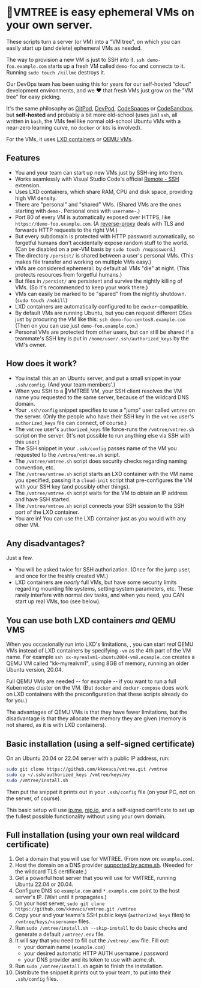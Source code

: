 # 🌳VMTREE is easy ephemeral VMs on your own server.

These scripts turn a server (or VM) into a "VM tree", on which you can easily start up (and delete) ephemeral VMs as needed.

The way to provision a new VM is just to SSH into it. `ssh demo-foo.example.com` starts up a fresh VM called `demo-foo` and connects to it. Running `sudo touch /killme` destroys it.

Our DevOps team has been using this for years for our self-hosted "cloud" development environments, and we ❤️ that fresh VMs just grow on the "VM tree" for easy picking.

It's the same philosophy as [GitPod](https://www.gitpod.io/), [DevPod](https://devpod.sh/), [CodeSpaces](https://github.com/features/codespaces) or [CodeSandbox](https://codesandbox.io/), but **self-hosted** and probably a bit more old-school (uses just `ssh`, all written in `bash`, the VMs feel like normal old-school Ubuntu VMs with a near-zero learning curve, no `docker` or `k8s` is involved).

For the VMs, it uses [LXD containers](https://canonical.com/lxd) or [QEMU VMs](https://ubuntu.com/blog/lxd-virtual-machines-an-overview).

## Features

- You and your team can start up new VMs just by SSH-ing into them.
- Works seamlessly with Visual Studio Code's official [Remote - SSH](https://marketplace.visualstudio.com/items?itemName=ms-vscode-remote.remote-ssh) extension.
- Uses LXD containers, which share RAM, CPU and disk space, providing high VM density.
- There are "personal" and "shared" VMs. (Shared VMs are the ones starting with `demo-`. Personal ones with `username-`.)
- Port 80 of every VM is automatically exposed over HTTPS, like `https://demo-foo.example.com`. (A [reverse-proxy](https://caddyserver.com/v2) deals with TLS and forwards HTTP requests to the right VM.)
- But every subdomain is protected with HTTP password automatically, so forgetful humans don't accidentally expose random stuff to the world. (Can be disabled on a per-VM basis by `sudo touch /nopassword`.)
- The directory `/persist/` is shared between a user's personal VMs. (This makes file transfer and working on multiple VMs easy.)
- VMs are considered ephemeral: by default all VMs "die" at night. (This protects resources from forgetful humans.)
- But files in `/persist/` are persistent and survive the nightly killing of VMs. (So it's recommended to keep your work there.)
- VMs can easily be marked to be "spared" from the nightly shutdown. (`sudo touch /nokill`)
- LXD containers are automatically configured to be `docker`-compatible.
- By default VMs are running Ubuntu, but you can request different OSes just by procuring the VM like this: `ssh demo-foo-centos8.example.com` (Then on you can use just `demo-foo.example.com`.)
- Personal VMs are protected from other users, but can still be shared if a teammate's SSH key is put in `/home/user/.ssh/authorized_keys` by the VM's owner.

## How does it work?

- You install this an an Ubuntu server, and put a small snippet in your `.ssh/config`. (And your team members'.)
- When you SSH to a 🌳VMTREE VM, your SSH client resolves the VM name you requested to the same server, because of the wildcard DNS domain.
- Your `.ssh/config` snippet specifies to use a "jump" user called `vmtree` on the server. (Only the people who have their SSH key in the `vmtree` user's `authorized_keys` file can connect, of course.)
- The `vmtree` user's `authorized_keys` file force-runs the `/vmtree/vmtree.sh` script on the server. (It's not possible to run anything else via SSH with this user.)
- The SSH snippet in your `.ssh/config` passes name of the VM you requested to the `/vmtree/vmtree.sh` script.
- The `/vmtree/vmtree.sh` script does security checks regarding naming convention, etc.
- The `/vmtree/vmtree.sh` script starts an LXD container with the VM name you specified, passing it a `cloud-init` script that pre-configures the VM with your SSH key (and possibly other things).
- The `/vmtree/vmtree.sh` script waits for the VM to obtain an IP address and have SSH started.
- The `/vmtree/vmtree.sh` script connects your SSH session to the SSH port of the LXD container.
- You are in! You can use the LXD container just as you would with any other VM.

## Any disadvantages?

Just a few.

- You will be asked twice for SSH authorization. (Once for the jump user, and once for the freshly created VM.)
- LXD containers are _nearly_ full VMs, but have some security limits regarding mounting file systems, setting system parameters, etc. These rarely interfere with normal dev tasks, and when you need, you CAN start up real VMs, too (see below).

## You can use both LXD containers *and* QEMU VMS

When you occasionally run into LXD's limitations, , you can start _real_ QEMU VMs instead of LXD containers by specifying `-vm` as the 4th part of the VM name. For example `ssh xx-myrealvm1-ubuntu2004-vm8.example.com` creates a QEMU VM called "kk-myrealvm1", using 8GB of memory, running an older Ubuntu version, 20.04.

Full QEMU VMs are needed -- for example -- if you want to run a full Kubernetes cluster on the VM. (But `docker` and `docker-compose` does work on LXD containers with the preconfiguration that these scripts already do for you.)

The advantages of QEMU VMs is that they have fewer limitations, but the disadvantage is that they allocate the memory they are given (memory is not shared, as it is with LXD containers).

## Basic installation (using a self-signed certificate)

On an Ubuntu 20.04 or 22.04 server with a public IP address, run:

```bash
sudo git clone https://github.com/kkovacs/vmtree.git /vmtree
sudo cp ~/.ssh/authorized_keys /vmtree/keys/my
sudo /vmtree/install.sh
```

Then put the snippet it prints out in your `.ssh/config` file (on your PC, not on the server, of course).

This basic setup will use [ip.me](https://ip.me/), [nip.io](https://nip.io/), and a self-signed certificate to set up the fullest possible functionality without using your own domain.

## Full installation (using your own real wildcard certificate)

1. Get a domain that you will use for VMTREE. (From now on: `example.com`).
1. Host the domain on a DNS provider [supported by acme.sh](https://github.com/acmesh-official/acme.sh/wiki/dnsapi). (Needed for the wildcard TLS certificate.)
1. Get a powerful host server that you will use for VMTREE, running Ubuntu 22.04 or 20.04.
1. Configure DNS so `example.com` and `*.example.com` point to the host server's IP. (Wait until it propagates.)
1. On your host server, `sudo git clone https://github.com/kkovacs/vmtree.git /vmtree`
1. Copy your and your teams's SSH public keys (`authorized_keys` files) to `/vmtree/keys/<username>` files.
1. Run `sudo /vmtree/install.sh --skip-install` to do basic checks and generate a default `/vmtree/.env` file.
1. It will say that you need to fill out the `/vmtree/.env` file. Fill out:
   - your domain name (`example.com`)
   - your desired automatic HTTP AUTH username / password
   - your DNS provider and its token to use with acme.sh.
1. Run `sudo /vmtree/install.sh` again to finish the installation.
1. Distribute the snippet it prints out to your team, to put into their `.ssh/config` files.
